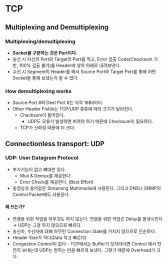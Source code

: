 # TCP

## Multiplexing and Demultiplexing

### Multiplexing/demultiplexing

* **Socket을 구분하는 것은 Port이다.**
* 송신 시 자신의 Port와 Target의 Port를 적고, Error 검출 Code(Checksum 기반, 100% 검출 불가)를 Header에 넣어 아래로 내려보낸다.
* 수신 시 Segment의 Header를 봐서 Source Port와 Target Port를 통해 어떤 Socket을 통해 보냈는지 알 수 있다.

### How demultiplexing works

* Source Port #와 Dest Port #는 각각 16Bit이다.
* Other Header Fields는 TCP/UDP 종류에 따라 크기가 달라진다.
  * Checksum이 들어있다.
    * UDP도 오류가 발생하면 버려야 하기 때문에 Checksum이 필요하다.
  * TCP가 신뢰성 때문에 더 크다.

## Connectionless transport: UDP

### UDP: User Datagram Protocol

* 부가기능이 없고 뼈대만 있다.
  * Mux & Demux를 제공한다.
  * Error Check를 제공한다. (Best Effort)
* 동영상과 음악같은 Streaming Multimedia에 사용된다. 그리고 DNS나 SNMP의 Control Packet에도 사용된다.

#### 왜 쓰는가?

* 연결을 위한 작업을 아무것도 하지 않는다. 연결을 위한 작업은 Delay를 발생시킨다 → UDP는 그걸 하지 않으므로 빠르다.
* 송신자, 수신자에 대해 아무런 Connection State를 가지지 않으므로 단순하다.
* Header Size가 작다(Data 작고 빠르다)
* Congestion Control이 없다 - TCP에서는 Buffer가 모자라다면 Control 해서 천천히 보내는데 UDP는 원하는 만큼 빠르게 보낸다. 그렇기 때문에 Overhead가 크다.